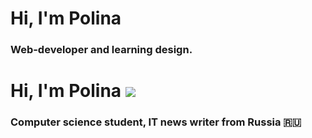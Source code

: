 # Hi, I'm Polina 
### Web-developer and learning design.
# Hi, I'm Polina ![](https://pollyermak.github.io/rsschool-cv/) 
### Computer science student, IT news writer from Russia 🇷🇺

